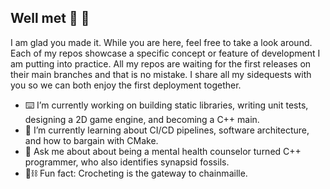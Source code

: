 ## Well met 👋 🦕

I am glad you made it. While you are here, feel free to take a look around. Each of my repos showcase a specific concept or feature of development I am putting into practice.
All my repos are waiting for the first releases on their main branches and that is no mistake. I share all my sidequests with you so we can both enjoy the first deployment together.


- ⌨️ I’m currently working on building static libraries, writing unit tests, designing a 2D game engine, and becoming a C++ main.
- 🧠 I’m currently learning about CI/CD pipelines, software architecture, and how to bargain with CMake.
- 💬 Ask me about about being a mental health counselor turned C++ programmer, who also identifies synapsid fossils.
- 🧶⛓️ Fun fact: Crocheting is the gateway to chainmaille. 

